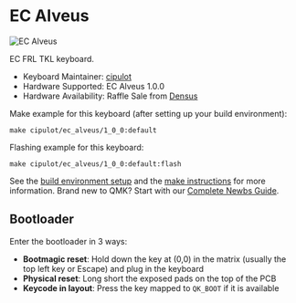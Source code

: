 # EC Alveus

![EC Alveus](https://i.imgur.com/J31LzzOh.jpg)

EC FRL TKL keyboard.

* Keyboard Maintainer: [cipulot](https://github.com/cipulot)
* Hardware Supported: EC Alveus 1.0.0
* Hardware Availability: Raffle Sale from [Densus](https://www.instagram.com/densusdesign/)

Make example for this keyboard (after setting up your build environment):

    make cipulot/ec_alveus/1_0_0:default

Flashing example for this keyboard:

    make cipulot/ec_alveus/1_0_0:default:flash

See the [build environment setup](https://docs.qmk.fm/#/getting_started_build_tools) and the [make instructions](https://docs.qmk.fm/#/getting_started_make_guide) for more information. Brand new to QMK? Start with our [Complete Newbs Guide](https://docs.qmk.fm/#/newbs).

## Bootloader

Enter the bootloader in 3 ways:

* **Bootmagic reset**: Hold down the key at (0,0) in the matrix (usually the top left key or Escape) and plug in the keyboard
* **Physical reset**: Long short the exposed pads on the top of the PCB
* **Keycode in layout**: Press the key mapped to `QK_BOOT` if it is available
